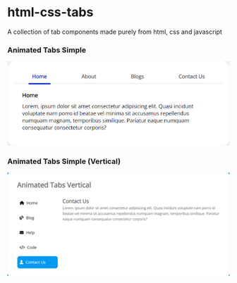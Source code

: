 # html-css-tabs

A collection of tab components made purely from html, css and javascript

### Animated Tabs Simple

![Simple Animated Tabs](https://github.com/Apollo013/html-css-tabs/blob/master/screenshots/animated-tabs-simple.png)

### Animated Tabs Simple (Vertical)

![Simple Animated Tabs Vertical](https://github.com/Apollo013/html-css-tabs/blob/master/screenshots/animated-tabs-simple-vertical.png)
